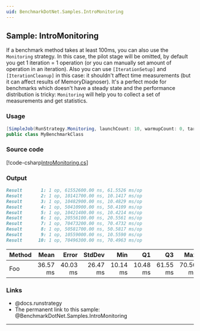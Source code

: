 ```yaml
---
uid: BenchmarkDotNet.Samples.IntroMonitoring
---
```


## Sample: IntroMonitoring

If a benchmark method takes at least 100ms, you can also use the `Monitoring` strategy.
In this case, the pilot stage will be omitted, by default you get 1 iteration = 1 operation
  (or you can manually set amount of operation in an iteration).
Also you can use `[IterationSetup]` and `[IterationCleanup]` in this case: it shouldn't affect time measurements
  (but it can affect results of MemoryDiagnoser).
It's a perfect mode for benchmarks which doesn't have a steady state and the performance distribution is tricky:
  `Monitoring` will help you to collect a set of measurements and get statistics.

### Usage

```cs
[SimpleJob(RunStrategy.Monitoring, launchCount: 10, warmupCount: 0, targetCount: 100)]
public class MyBenchmarkClass
```

### Source code

[!code-csharp[IntroMonitoring.cs](../../../samples/BenchmarkDotNet.Samples/IntroMonitoring.cs)]

### Output

```markdown
Result       1: 1 op, 61552600.00 ns, 61.5526 ms/op
Result       2: 1 op, 10141700.00 ns, 10.1417 ms/op
Result       3: 1 op, 10482900.00 ns, 10.4829 ms/op
Result       4: 1 op, 50410900.00 ns, 50.4109 ms/op
Result       5: 1 op, 10421400.00 ns, 10.4214 ms/op
Result       6: 1 op, 20556100.00 ns, 20.5561 ms/op
Result       7: 1 op, 70473200.00 ns, 70.4732 ms/op
Result       8: 1 op, 50581700.00 ns, 50.5817 ms/op
Result       9: 1 op, 10559000.00 ns, 10.5590 ms/op
Result      10: 1 op, 70496300.00 ns, 70.4963 ms/op
```

| Method |     Mean |    Error |   StdDev |      Min |       Q1 |       Q3 |      Max |
|------- |---------:|---------:|---------:|---------:|---------:|---------:|---------:|
|    Foo | 36.57 ms | 40.03 ms | 26.47 ms | 10.14 ms | 10.48 ms | 61.55 ms | 70.50 ms |

### Links

* @docs.runstrategy
* The permanent link to this sample: @BenchmarkDotNet.Samples.IntroMonitoring

---